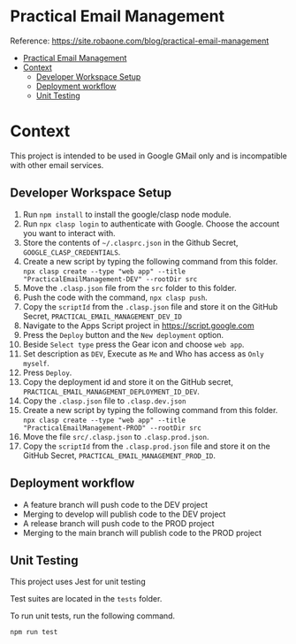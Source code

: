Practical Email Management
==========================

Reference: https://site.robaone.com/blog/practical-email-management

- [Practical Email Management](#practical-email-management)
- [Context](#context)
  - [Developer Workspace Setup](#developer-workspace-setup)
  - [Deployment workflow](#deployment-workflow)
  - [Unit Testing](#unit-testing)
# Context

This project is intended to be used in Google GMail only and is incompatible with other email services.

## Developer Workspace Setup

1. Run `npm install` to install the google/clasp node module.
2. Run `npx clasp login` to authenticate with Google.  Choose the account you want to interact with.
3. Store the contents of `~/.clasprc.json` in the Github Secret, `GOOGLE_CLASP_CREDENTIALS`.
4. Create a new script by typing the following command from this folder.  `npx clasp create --type "web app" --title "PracticalEmailManagement-DEV" --rootDir src`
5. Move the `.clasp.json` file from the `src` folder to this folder.
6. Push the code with the command, `npx clasp push`.
7. Copy the `scriptId` from the `.clasp.json` file and store it on the GitHub Secret, `PRACTICAL_EMAIL_MANAGEMENT_DEV_ID`
8. Navigate to the Apps Script project in https://script.google.com 
9. Press the `Deploy` button and the `New deployment` option.
10. Beside `Select type` press the Gear icon and choose `web app`.
11. Set description as `DEV`, Execute as `Me` and Who has access as `Only myself`.
12. Press `Deploy`.
13. Copy the deployment id and store it on the GitHub secret, `PRACTICAL_EMAIL_MANAGEMENT_DEPLOYMENT_ID_DEV`.
14. Copy the `.clasp.json` file to `.clasp.dev.json`
15. Create a new script by typing the following command from this folder.  `npx clasp create --type "web app" --title "PracticalEmailManagement-PROD" --rootDir src`
16. Move the file `src/.clasp.json` to `.clasp.prod.json`.
17. Copy the `scriptId` from the `.clasp.prod.json` file and store it on the GitHub Secret, `PRACTICAL_EMAIL_MANAGEMENT_PROD_ID`.

## Deployment workflow

- A feature branch will push code to the DEV project
- Merging to develop will publish code to the DEV project
- A release branch will push code to the PROD project
- Merging to the main branch will publish code to the PROD project

## Unit Testing

This project uses Jest for unit testing

Test suites are located in the `tests` folder.

To run unit tests, run the following command.

```bash
npm run test
```
